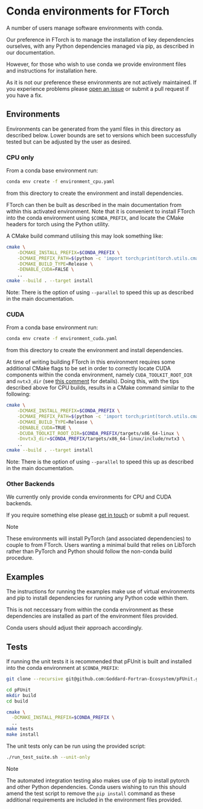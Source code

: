 # Conda environments for FTorch

A number of users manage software environments with conda.

Our preference in FTorch is to manage the installation of key dependencies ourselves,
with any Python dependencies managed via pip, as described in our documentation.

However, for those who wish to use conda we provide environment files and instructions
for installation here.

As it is not our preference these environments are not actively maintained.
If you experience problems please [open an issue](https://github.com/Cambridge-ICCS/FTorch/issues)
or submit a pull request if you have a fix.


## Environments

Environments can be generated from the yaml files in this directory as described below.
Lower bounds are set to versions which been successfully tested but can be adjusted
by the user as desired.

### CPU only

From a conda base environment run:
```sh
conda env create -f environment_cpu.yaml
```
from this directory to create the environment and install dependencies.

FTorch can then be built as described in the main documentation from within this
activated environment.
Note that it is convenient to install FTorch into the conda environment using
`$CONDA_PREFIX`, and locate the CMake headers for torch using the Python utility.

A CMake build command utilising this may look something like:
```sh
cmake \
    -DCMAKE_INSTALL_PREFIX=$CONDA_PREFIX \
    -DCMAKE_PREFIX_PATH=$(python -c 'import torch;print(torch.utils.cmake_prefix_path)') \
    -DCMAKE_BUILD_TYPE=Release \
    -DENABLE_CUDA=FALSE \
    ..
cmake --build . --target install
```
Note: There is the option of using `--parallel` to speed this up as described in
the main documentation.

### CUDA

From a conda base environment run:
```sh
conda env create -f environment_cuda.yaml
```
from this directory to create the environment and install dependencies.

At time of writing building FTorch in this environment requires some additional
CMake flags to be set in order to correctly locate CUDA components within the
conda environment, namely `CUDA_TOOLKIT_ROOT_DIR` and `nvtx3_dir`
(see [this comment](https://github.com/conda-forge/cuda-feedstock/issues/59#issuecomment-2620910028)
for details).
Doing this, with the tips described above for CPU builds, results in a CMake command
similar to the following:
```sh
cmake \
    -DCMAKE_INSTALL_PREFIX=$CONDA_PREFIX \
    -DCMAKE_PREFIX_PATH=$(python -c 'import torch;print(torch.utils.cmake_prefix_path)') \
    -DCMAKE_BUILD_TYPE=Release \
    -DENABLE_CUDA=TRUE \
    -DCUDA_TOOLKIT_ROOT_DIR=$CONDA_PREFIX/targets/x86_64-linux \
    -Dnvtx3_dir=$CONDA_PREFIX/targets/x86_64-linux/include/nvtx3 \
    ..
cmake --build . --target install
```
Note: There is the option of using `--parallel` to speed this up as described in
the main documentation.


### Other Backends

We currently only provide conda environments for CPU and CUDA backends.

If you require something else please [get in touch](https://github.com/Cambridge-ICCS/FTorch/issues)
or submit a pull request.


> [!NOTE]  
> These environments will install PyTorch (and associated dependencies) to couple to
> from FTorch. Users wanting a minimal build that relies on LibTorch rather than
> PyTorch and Python should follow the non-conda build procedure.


## Examples

The instructions for running the examples make use of virtual environments
and pip to install dependencies for running any Python code within them.

This is not neccessary from within the conda environment as these dependencies are
installed as part of the environment files provided.

Conda users should adjust their approach accordingly.


## Tests

If running the unit tests it is recommended that pFUnit is built and installed into the
conda environment at `$CONDA_PREFIX`:
```sh
git clone --recursive git@github.com:Goddard-Fortran-Ecosystem/pFUnit.git

cd pFUnit
mkdir build
cd build

cmake \
  -DCMAKE_INSTALL_PREFIX=$CONDA_PREFIX \
  ..
make tests
make install
```

The unit tests only can be run using the provided script:
```sh
./run_test_suite.sh --unit-only
```

> [!NOTE]  
> The automated integration testing also makes use of pip to install pytorch and other
> Python dependencies. Conda users wishing to run this should amend the test script
> to  remove the `pip install` command as these additional requirements are included
> in the environment files provided.

